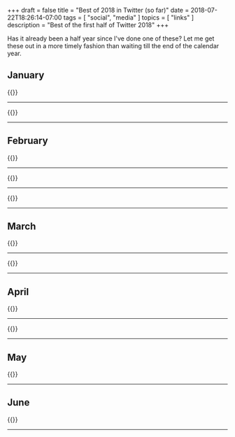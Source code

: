 +++
draft = false
title = "Best of 2018 in Twitter (so far)"
date = 2018-07-22T18:26:14-07:00
tags = [
  "social",
  "media"
]
topics = [
  "links"
]
description = "Best of the first half of Twitter 2018"
+++

Has it already been a half year since I've done one of these? Let me get these
out in a more timely fashion than waiting till the end of the calendar year.

## January ##
{{<tweet user="EmGusk" id="948759540559958016" >}}<hr>
{{<tweet user="DasSurma" id="951065760343961600" >}}<hr>

## February ##
{{<tweet user="mewo2" id="959120452575809536" >}}<hr>
{{<tweet user="Commander_Kzin" id="963105227690921986" >}}<hr>
{{<tweet user="carvellwallace" id="967830826141364224" >}}<hr>

## March ##
{{<tweet user="markmobility" id="977687109946527744" >}}<hr>
{{<tweet user="rabihalameddine" id="980106667873394689" >}}<hr>

## April ##
{{<tweet user="localnotail" id="982301631277666305" >}}<hr>
{{<tweet user="Montreal" id="990655454161190912" >}}<hr>


## May ##
{{<tweet user="petit_elefant" id="999404443345993728" >}}<hr>

## June ##
{{<tweet user="postsecret" id="1003717979245142016" >}}<hr>

